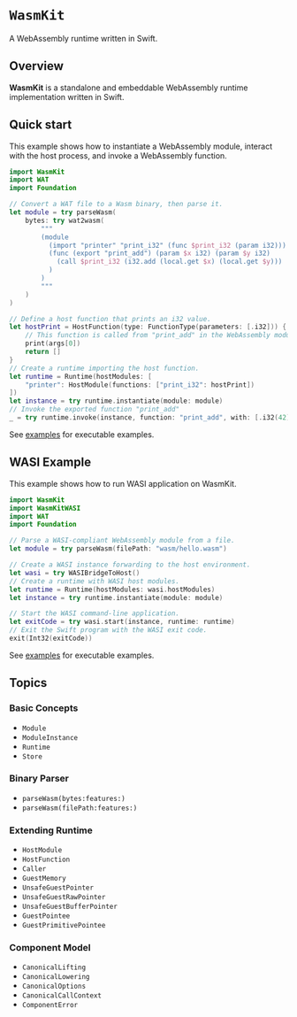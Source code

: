 # ``WasmKit``

A WebAssembly runtime written in Swift.

## Overview

**WasmKit** is a standalone and embeddable WebAssembly runtime implementation written in Swift.


## Quick start

This example shows how to instantiate a WebAssembly module, interact with the host process, and invoke a WebAssembly function.

```swift
import WasmKit
import WAT
import Foundation

// Convert a WAT file to a Wasm binary, then parse it.
let module = try parseWasm(
    bytes: try wat2wasm(
        """
        (module
          (import "printer" "print_i32" (func $print_i32 (param i32)))
          (func (export "print_add") (param $x i32) (param $y i32)
            (call $print_i32 (i32.add (local.get $x) (local.get $y)))
          )
        )
        """
    )
)

// Define a host function that prints an i32 value.
let hostPrint = HostFunction(type: FunctionType(parameters: [.i32])) { _, args in
    // This function is called from "print_add" in the WebAssembly module.
    print(args[0])
    return []
}
// Create a runtime importing the host function.
let runtime = Runtime(hostModules: [
    "printer": HostModule(functions: ["print_i32": hostPrint])
])
let instance = try runtime.instantiate(module: module)
// Invoke the exported function "print_add"
_ = try runtime.invoke(instance, function: "print_add", with: [.i32(42), .i32(3)])
```

See [examples](https://github.com/swiftwasm/WasmKit/tree/main/Examples) for executable examples.

## WASI Example

This example shows how to run WASI application on WasmKit.

```swift
import WasmKit
import WasmKitWASI
import WAT
import Foundation

// Parse a WASI-compliant WebAssembly module from a file.
let module = try parseWasm(filePath: "wasm/hello.wasm")

// Create a WASI instance forwarding to the host environment.
let wasi = try WASIBridgeToHost()
// Create a runtime with WASI host modules.
let runtime = Runtime(hostModules: wasi.hostModules)
let instance = try runtime.instantiate(module: module)

// Start the WASI command-line application.
let exitCode = try wasi.start(instance, runtime: runtime)
// Exit the Swift program with the WASI exit code.
exit(Int32(exitCode))
```

See [examples](https://github.com/swiftwasm/WasmKit/tree/main/Examples) for executable examples.

## Topics

### Basic Concepts

- ``Module``
- ``ModuleInstance``
- ``Runtime``
- ``Store``

### Binary Parser

- ``parseWasm(bytes:features:)``
- ``parseWasm(filePath:features:)``

### Extending Runtime

- ``HostModule``
- ``HostFunction``
- ``Caller``
- ``GuestMemory``
- ``UnsafeGuestPointer``
- ``UnsafeGuestRawPointer``
- ``UnsafeGuestBufferPointer``
- ``GuestPointee``
- ``GuestPrimitivePointee``

### Component Model

- ``CanonicalLifting``
- ``CanonicalLowering``
- ``CanonicalOptions``
- ``CanonicalCallContext``
- ``ComponentError``
